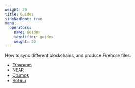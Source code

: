 ```yaml
---
weight: 20
title: Guides
sideNavRoot: true
menu:
  operators:
    name: Guides
    identifier: guides
    weight: 20
---
```


How to sync different blockchains, and produce Firehose files.

- [Ethereum](/operate/guides/ethereum/)
- [NEAR](/operate/guides/near/)
- [Cosmos](/operate/guides/cosmos/)
- [Solana](/operate/guides/solana/)







<!--


Firehose General Documentation

* Concepts
* Architecture
* Guiding principles
* Data Flow
* Components
* Data Storage


Operate Firehose for your Chain

* Ethereum
  * System Requirements
  * Installing
  * Deploying
  * Syncing
  * K8s Manifests

* Solana
  * System Requirements
  * Installing
  * Deploying
  * Syncing
  * K8s Manifests

* General

  * Monitoring
  * Kubernetes Manifest
  * Command line tools
  * Common CLI Flags



Integrate

* Overview of other integrations
  (add all the links and contexts in current integrations, to give pointers as to what it means)
* HOWTO Integrate a new chain





... and see sample firehose codebases ([Ethereum](https://github.com/streamingfast/sf-ethereum), [NEAR](https://github.com/streamingfast/sf-near), [Solana](https://github.com/streamingfast/sf-solana), , [Ethereum](https://github.com/streamingfast/sf-ethereum))

-->
